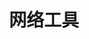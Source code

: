 ---
# 当前页面内容标题
title: 网络工具
# 当前页面图标
icon: "call"
# 分类
sticky: false
# 是否收藏在博客主题的文章列表中，当填入数字时，数字越大，排名越靠前。
star: false
# 是否将该文章添加至文章列表中
article: false
# 是否将该文章添加至时间线中
timeline: false
index: false
dir:
    order: 3
---